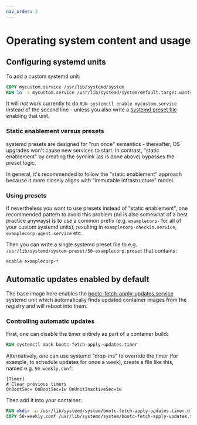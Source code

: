 ```yaml
---
nav_order: 3
---
```


# Operating system content and usage

## Configuring systemd units

To add a custom systemd unit:

```dockerfile
COPY mycustom.service /usr/lib/systemd/system
RUN ln -s mycustom.service /usr/lib/systemd/system/default.target.wants
```

It will *not* work currently to do `RUN systemctl enable mycustom.service` instead
of the second line - unless you also write a
[systemd preset file](https://www.freedesktop.org/software/systemd/man/latest/systemd.preset.html)
enabling that unit.

### Static enablement versus presets

systemd presets are designed for "run once" semantics - thereafter, OS upgrades
won't cause new services to start.  In contrast, "static enablement" by creating
the symlink (as is done above) bypasses the preset logic.

In general, it's recommended to follow the "static enablement" approach because
it more closely aligns with "immutable infrastructure" model.

### Using presets

If nevertheless you want to use presets instead of "static enablement", one
recommended pattern to avoid this problem (nd is also somewhat of a best
practice anyways) is to use a common prefix (e.g. `examplecorp-` for all of your
custom systemd units), resulting in `examplecorp-checkin.service`,
`examplecorp-agent.service` etc.

Then you can write a single systemd preset file to e.g.
`/usr/lib/systemd/system-preset/50-examplecorp.preset` that contains:

```systemd
enable examplecorp-*
```

## Automatic updates enabled by default

The base image here enables the
[bootc-fetch-apply-updates.service](https://github.com/containers/bootc/blob/main/manpages-md-extra/bootc-fetch-apply-updates.service.md)
systemd unit which automatically finds updated container images from the
registry and will reboot into them.

### Controlling automatic updates

First, one can disable the timer entirely as part of a container build:

```dockerfile
RUN systemctl mask bootc-fetch-apply-updates.timer
```

Alternatively, one can use systemd "drop-ins" to override the timer
(for example, to schedule updates for once a week), create a file
like this, named e.g. `50-weekly.conf`:

```systemd
[Timer]
# Clear previous timers
OnBootSec= OnBootSec=1w OnUnitInactiveSec=1w
```

Then add it into your container:

```dockerfile
RUN mkdir -p /usr/lib/systemd/system/bootc-fetch-apply-updates.timer.d
COPY 50-weekly.conf /usr/lib/systemd/system/bootc-fetch-apply-updates.timer.d
```
